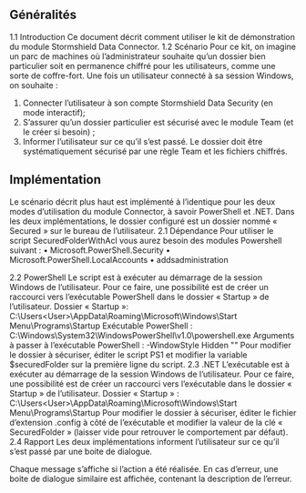 ## Généralités
1.1	Introduction
Ce document décrit comment utiliser le kit de démonstration du module Stormshield Data Connector.
1.2	Scénario
Pour ce kit, on imagine un parc de machines où l’administrateur souhaite qu’un dossier bien particulier soit en permanence chiffré pour les utilisateurs, comme une sorte de coffre-fort.
Une fois un utilisateur connecté à sa session Windows, on souhaite :
1.	Connecter l’utilisateur à son compte Stormshield Data Security (en mode interactif);
2.	S’assurer qu’un dossier particulier est sécurisé avec le module Team (et le créer si besoin) ;
3.	Informer l’utilisateur sur ce qu’il s’est passé.
Le dossier doit être systématiquement sécurisé par une règle Team et les fichiers chiffrés.
##	Implémentation
Le scénario décrit plus haut est implémenté à l’identique pour les deux modes d’utilisation du module Connector, à savoir PowerShell et .NET.
Dans les deux implémentations, le dossier configuré est un dossier nommé « Secured » sur le bureau de l’utilisateur.
2.1	Dépendance
Pour utiliser le script SecuredFolderWithAcl vous aurez besoin des modules Powershell suivant :
•	Microsoft.PowerShell.Security
•	Microsoft.PowerShell.LocalAccounts
•	addsadministration

2.2	PowerShell
Le script est à exécuter au démarrage de la session Windows de l’utilisateur. Pour ce faire, une possibilité est de créer un raccourci vers l’exécutable PowerShell dans le dossier « Startup » de l’utilisateur.
Dossier « Startup »:
 C:\Users\<User>\AppData\Roaming\Microsoft\Windows\Start Menu\Programs\Startup
Exécutable PowerShell :
C:\Windows\System32\WindowsPowerShell\v1.0\powershell.exe
Arguments à passer à l’exécutable PowerShell :
-WindowStyle Hidden "<chemin du script PS1>"
Pour modifier le dossier à sécuriser, éditer le script PS1 et modifier la variable $securedFolder sur la première ligne du script.
2.3	.NET
L’exécutable est à exécuter au démarrage de la session Windows de l’utilisateur. Pour ce faire, une possibilité est de créer un raccourci vers l’exécutable dans le dossier « Startup » de l’utilisateur.
Dossier « Startup » :
 C:\Users\<User>\AppData\Roaming\Microsoft\Windows\Start Menu\Programs\Startup
Pour modifier le dossier à sécuriser, éditer le fichier d’extension .config à côté de l’exécutable et modifier la valeur de la clé « SecuredFolder » (laisser vide pour retrouver le comportement par défaut).
2.4	Rapport
Les deux implémentations informent l’utilisateur sur ce qu’il s’est passé par une boite de dialogue.
 
Chaque message s’affiche si l’action a été réalisée.
En cas d’erreur, une boite de dialogue similaire est affichée, contenant la description de l’erreur.
